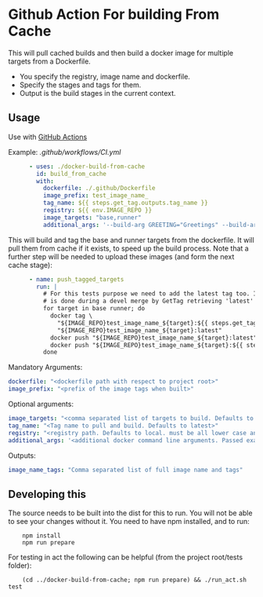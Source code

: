# Github Action For building From Cache

This will pull cached builds and then build a docker image for multiple targets
from a Dockerfile.

* You specify the registry, image name and dockerfile.
* Specify the stages and tags for them.
* Output is the build stages in the current context.

## Usage

Use with [GitHub Actions](https://github.com/features/actions)

Example: _.github/workflows/CI.yml_

```yaml
      - uses: ./docker-build-from-cache
        id: build_from_cache
        with:
          dockerfile: ./.github/Dockerfile
          image_prefix: test_image_name_
          tag_name: ${{ steps.get_tag.outputs.tag_name }}
          registry: ${{ env.IMAGE_REPO }}
          image_targets: "base,runner"
          additional_args: '--build-arg GREETING="Greetings" --build-arg ADDRESSEE="Github Actions"'
```

This will build and tag the base and runner targets from the dockerfile.
It will pull them from cache if it exists, to speed up the build process.
Note that a further step will be needed to upload these images
(and form the next cache stage):

```yaml
      - name: push_tagged_targets
        run: |
          # For this tests purpose we need to add the latest tag too. In the real world this
          # is done during a devel merge by GetTag retrieving 'latest'
          for target in base runner; do
            docker tag \
              "${IMAGE_REPO}test_image_name_${target}:${{ steps.get_tag.outputs.tag_name }}" \
              "${IMAGE_REPO}test_image_name_${target}:latest"
            docker push "${IMAGE_REPO}test_image_name_${target}:latest"
            docker push "${IMAGE_REPO}test_image_name_${target}:${{ steps.get_tag.outputs.tag_name }}"
          done
```

Mandatory Arguments:

```yaml
dockerfile: "<dockerfile path with respect to project root>"
image_prefix: "<prefix of the image tags when built>"
```

Optional arguments:

```yaml
image_targets: "<comma separated list of targets to build. Defaults to none>"
tag_name: "<Tag name to pull and build. Defaults to latest>"
registry: "<registry path. Defaults to local. must be all lower case and end in '/'>"
additional_args: '<additional docker command line arguments. Passed exactly to each docker build operation>'
```

Outputs:

```yaml
image_name_tags: "Comma separated list of full image name and tags"
```

## Developing this

The source needs to be built into the dist for this to run. You will not be able
to see your changes without it.
You need to have npm installed, and to run:

```shell
    npm install
    npm run prepare
```

For testing in act the following can be helpful (from the project root/tests folder):

```shell
    (cd ../docker-build-from-cache; npm run prepare) && ./run_act.sh test
```
